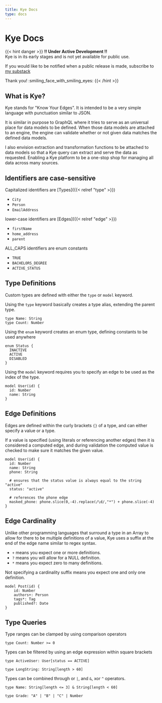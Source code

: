 ```yaml
---
title: Kye Docs
type: docs
---
```


# Kye Docs

{{< hint danger >}}
**!! Under Active Development !!**  
Kye is in its early stages and is not yet available for public use.

If you would like to be notified when a public release is made, subscribe to [my substack](https://kyelabs.substack.com) 

Thank you! :smiling_face_with_smiling_eyes:
{{< /hint >}}

## What is Kye?

Kye stands for "Know Your Edges". It is intended to be a very simple language with punctuation similar to JSON.

It is similar in purpose to GraphQL where it tries to serve as an universal place
for data models to be defined. When those data models are attached to an engine,
the engine can validate whether or not given data matches the defined data models.

I also envision extraction and transformation functions to be attached to data models
so that a Kye query can extract and serve the data as requested. Enabling a Kye platform
to be a one-stop shop for managing all data across many sources.

## Identifiers are case-sensitive

Capitalized identifiers are [Types]({{< relref "type" >}})
  - `City`
  - `Person`
  - `EmailAddress`

lower-case identifiers are [Edges]({{< relref "edge" >}})
  - `firstName`
  - `home_address`
  - `parent`

ALL_CAPS identifiers are enum constants
  - `TRUE`
  - `BACHELORS_DEGREE`
  - `ACTIVE_STATUS`

## Type Definitions

Custom types are defined with either the `type` or `model` keyword.

Using the `type` keyword basically creates a type alias, extending the parent type.

    type Name: String
    type Count: Number

Using the `enum` keyword creates an enum type, defining constants to be used anywhere

    enum Status {
      INACTIVE
      ACTIVE
      DISABLED
    }

Using the `model` keyword requires you to specify an edge to be used as the index of the type.

    model User(id) {
      id: Number
      name: String
    }

## Edge Definitions

Edges are defined within the curly brackets `{}` of a type, and can either specify a value or
a type.

If a value is specified (using literals or referencing another edges) then it is considered 
a computed edge, and during validation the computed value is checked to make sure it matches
the given value.

    model User(id) {
      id: Number
      name: String
      phone: String

      # ensures that the status value is always equal to the string "active"  
      status: "active"

      # references the phone edge
      masked_phone: phone.slice(0,-4).replace(/\d/,"*") + phone.slice(-4)
    }

## Edge Cardinality

Unlike other programming languages that surround a type in an Array to allow for there to be
multiple definitions of a value, Kye uses a suffix at the end of the edge name similar to regex syntax.

- `+` means you expect one or more definitions.
- `?` means you will allow for a NULL definition.
- `*` means you expect zero to many definitions.

Not specifying a cardinality suffix means you expect one and only one definition.

    model Post(id) {
        id: Number
        authors+: Person
        tags*: Tag
        published?: Date
    }

## Type Queries

Type ranges can be clamped by using comparison operators

    type Count: Number >= 0

Types can be filtered by using an edge expression within square brackets

    type ActiveUser: User[status == ACTIVE]

    type LongString: String[length > 60]

Types can be combined through or `|`, and `&`, xor `^` operators.

    type Name: String[length <= 3] & String[length < 60]

    type Grade: "A" | "B" | "C" | Number